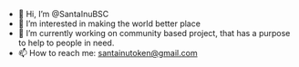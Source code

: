 - 👋 Hi, I’m @SantaInuBSC
- 👀 I’m interested in making the world better place
- 🌱 I’m currently working on community based project, that has a purpose to help to people in need.
- 📫 How to reach me: santainutoken@gmail.com

<!---
SantaInuBSC/SantaInuBSC is a ✨ special ✨ repository because its `README.md` (this file) appears on your GitHub profile.
You can click the Preview link to take a look at your changes.
--->
